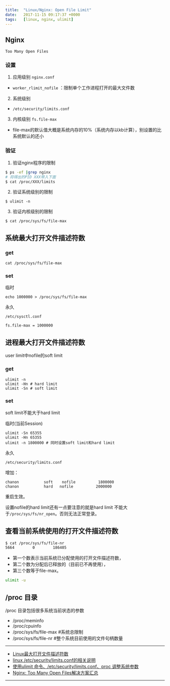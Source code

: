 ```yaml
---
title:  "Linux/Nginx: Open File Limit"
date:   2017-11-15 09:17:37 +0000
tags:   [linux, nginx, ulimit]
---
```



## Nginx

`Too Many Open Files`

### 设置

1. 应用级别 `nginx.conf`
  - `worker_rlimit_nofile` ：限制单个工作进程打开的最大文件数
2. 系统级别
  - `/etc/security/limits.conf`
3. 内核级别 `fs.file-max`
  - file-max的默认值大概是系统内存的10%（系统内存以kb计算），别设置的比系统默认的还小

### 验证

1. 验证nginx程序的限制

```sh
$ ps -ef |grep nginx
# 将得出的PID XXX带入下面
$ cat /proc/XXX/limits
```

2. 验证系统级别的限制

```
$ ulimit -n
```

3. 验证内核级别的限制

```
$ cat /proc/sys/fs/file-max
```

## 系统最大打开文件描述符数

### get

```
cat /proc/sys/fs/file-max
```

### set

临时

```
echo 1000000 > /proc/sys/fs/file-max
```

永久

`/etc/sysctl.conf`

```
fs.file-max = 1000000
```

## 进程最大打开文件描述符数

user limit中nofile的soft limit

### get
```
ulimit -n
ulimit -Hn # hard limit
ulimit -Sn # soft limit
```

### set

soft limit不能大于hard limit

临时(当前Session)

```
ulimit -Sn 65355
ulimit -Hn 65355
ulimit -n 1800000 # 同时设置soft limit和hard limit
```

永久

`/etc/security/limits.conf`

增加：

```
chanon           soft    nofile          1800000
chanon           hard   nofile          2000000
```

重启生效。

设置nofile的hard limit还有一点要注意的就是hard limit
不能大于`/proc/sys/fs/nr_open`。否则无法正常登录。

## 查看当前系统使用的打开文件描述符数

```sh
$ cat /proc/sys/fs/file-nr
5664        0        186405
```

- 第一个数表示当前系统已分配使用的打开文件描述符数，
- 第二个数为分配后已释放的（目前已不再使用），
- 第三个数等于file-max。

```sh
ulimit -u
```

## /proc 目录

/proc 目录包括很多系统当前状态的参数

- /proc/meminfo
- /proc/cpuinfo
- /proc/sys/fs/file-max #系统总限制
- /proc/sys/fs/file-nr #整个系统目前使用的文件句柄数量


---

- [Linux最大打开文件描述符数](http://blog.csdn.net/superchanon/article/details/13303705)
- [linux /etc/security/limits.conf的相关说明](http://blog.csdn.net/taijianyu/article/details/5976319)
- [使用ulimit 命令、/etc/security/limits.conf、proc 调整系统参数](http://www.jianshu.com/p/23ee9db2a620)
- [Nginx: Too Many Open Files解决方案汇总](http://blog.csdn.net/jacson_bai/article/details/42171637)

---